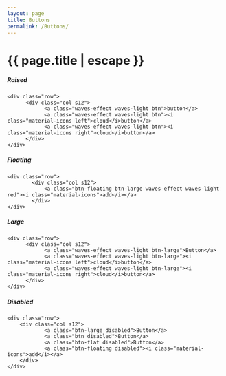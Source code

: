 ```yaml
---
layout: page
title: Buttons
permalink: /Buttons/
---
```


<h1 class="page-title">{{ page.title | escape }}</h1>

<div class="section">
    <h5>Raised</h5> 

    <div class="row">
          <div class="col s12">
                <a class="waves-effect waves-light btn">button</a>
                <a class="waves-effect waves-light btn"><i class="material-icons left">cloud</i>button</a>
                <a class="waves-effect waves-light btn"><i class="material-icons right">cloud</i>button</a>
          </div>
    </div>
</div>
<div class="divider"></div>
<div class="section">
    <h5>Floating</h5> 

    <div class="row">
            <div class="col s12">
                <a class="btn-floating btn-large waves-effect waves-light red"><i class="material-icons">add</i></a>
            </div>
    </div>
</div>
<div class="divider"></div>
<div class="section">
    <h5>Large</h5> 

    <div class="row">
          <div class="col s12">
                <a class="waves-effect waves-light btn-large">Button</a>
                <a class="waves-effect waves-light btn-large"><i class="material-icons left">cloud</i>button</a>
                <a class="waves-effect waves-light btn-large"><i class="material-icons right">cloud</i>button</a>
          </div>
    </div>
</div>
<div class="divider"></div>
<div class="section">
    <h5>Disabled</h5> 

    <div class="row">
        <div class="col s12">
                <a class="btn-large disabled">Button</a>
                <a class="btn disabled">Button</a>
                <a class="btn-flat disabled">Button</a>
                <a class="btn-floating disabled"><i class="material-icons">add</i></a>      
        </div>
    </div>
</div>